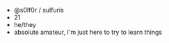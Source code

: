 - @s0lf0r / sulfuris
- 21
- he/they
- absolute amateur, I'm just here to try to learn things

<!---
s0lf0r/s0lf0r is a ✨ special ✨ repository because its `README.md` (this file) appears on your GitHub profile.
You can click the Preview link to take a look at your changes.
--->
